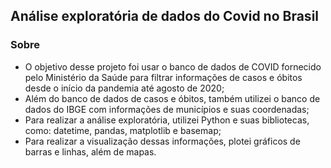 ## Análise exploratória de dados do Covid no Brasil

### Sobre
* O objetivo desse projeto foi usar o banco de dados de COVID fornecido pelo Ministério da Saúde para filtrar informações de casos e óbitos desde o início da pandemia até agosto de 2020;
* Além do banco de dados de casos e óbitos, também utilizei o banco de dados do IBGE com informações de municípios e suas coordenadas;
* Para realizar a análise exploratória, utilizei Python e suas bibliotecas, como: datetime, pandas, matplotlib e basemap;
* Para realizar a visualização dessas informações, plotei gráficos de barras e linhas, além de mapas. 
